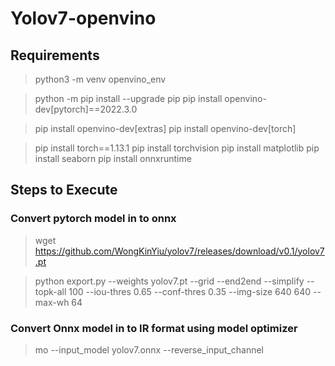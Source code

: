 # Yolov7-openvino

## Requirements

>	python3 -m venv openvino_env

>	python -m pip install --upgrade pip
>	pip install openvino-dev[pytorch]==2022.3.0

>	pip install openvino-dev[extras]
>	pip install openvino-dev[torch]

>	pip install torch==1.13.1
>	pip install torchvision
>	pip install matplotlib
>	pip install seaborn
>	pip install onnxruntime



## Steps to Execute
### Convert pytorch model in to onnx
>	wget https://github.com/WongKinYiu/yolov7/releases/download/v0.1/yolov7.pt

>	python export.py --weights yolov7.pt --grid --end2end --simplify --topk-all 100 --iou-thres 0.65 --conf-thres 0.35 --img-size 640 640 --max-wh 64

### Convert Onnx model in to IR format using model optimizer

>	mo --input_model yolov7.onnx --reverse_input_channel

